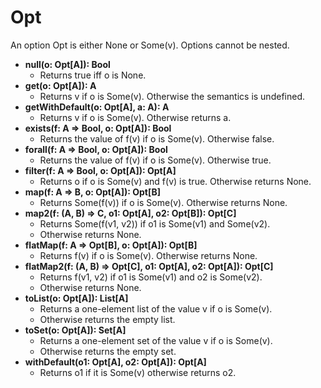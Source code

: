 # Opt

An option Opt is either None or Some(v). Options cannot be nested.

- **null(o: Opt[A]): Bool**
    - Returns true iff o is None.
- **get(o: Opt[A]): A**
    - Returns v if o is Some(v). Otherwise the semantics is undefined. 
- **getWithDefault(o: Opt[A], a: A): A**
    - Returns v if o is Some(v). Otherwise returns a.
- **exists(f: A => Bool, o: Opt[A]): Bool**
    - Returns the value of f(v) if o is Some(v). Otherwise false.
- **forall(f: A => Bool, o: Opt[A]): Bool**
    - Returns the value of f(v) if o is Some(v). Otherwise true.
- **filter(f: A => Bool, o: Opt[A]): Opt[A]**
    - Returns o if o is Some(v) and f(v) is true. Otherwise returns None.
- **map(f: A => B, o: Opt[A]): Opt[B]**
    - Returns Some(f(v)) if o is Some(v). Otherwise returns None. 
- **map2(f: (A, B) => C, o1: Opt[A], o2: Opt[B]): Opt[C]**
    - Returns Some(f(v1, v2)) if o1 is Some(v1) and Some(v2). 
    - Otherwise returns None.
- **flatMap(f: A => Opt[B], o: Opt[A]): Opt[B]**
    - Returns f(v) if o is Some(v). Otherwise returns None.
- **flatMap2(f: (A, B) => Opt[C], o1: Opt[A], o2: Opt[A]): Opt[C]**
    - Returns f(v1, v2) if o1 is Some(v1) and o2 is Some(v2). 
    - Otherwise returns None.
- **toList(o: Opt[A]): List[A]**
    - Returns a one-element list of the value v if o is Some(v). 
    - Otherwise returns the empty list.
- **toSet(o: Opt[A]): Set[A]**
    - Returns a one-element set of the value v if o is Some(v).
    - Otherwise returns the empty set.
- **withDefault(o1: Opt[A], o2: Opt[A]): Opt[A]**
    - Returns o1 if it is Some(v) otherwise returns o2.

